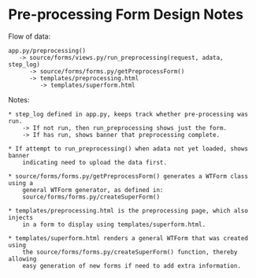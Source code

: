 # Pre-processing Form Design Notes
Flow of data:

    app.py/preprocessing()
       -> source/forms/views.py/run_preprocessing(request, adata, step_log)
          -> source/forms/forms.py/getPreprocessForm()
          -> templates/preprocessing.html
             -> templates/superform.html

Notes:

    * step_log defined in app.py, keeps track whether pre-processing was run.
        -> If not run, then run_preprocessing shows just the form.
        -> If has run, shows banner that preprocessing complete.

    * If attempt to run_preprocessing() when adata not yet loaded, shows banner
        indicating need to upload the data first.

    * source/forms/forms.py/getPreprocessForm() generates a WTForm class using a
        general WTForm generator, as defined in:
        source/forms/forms.py/createSuperForm()

    * templates/preprocessing.html is the preprocessing page, which also injects
        in a form to display using templates/superform.html.

    * templates/superform.html renders a general WTForm that was created using
        the source/forms/forms.py/createSuperForm() function, thereby allowing
        easy generation of new forms if need to add extra information.
